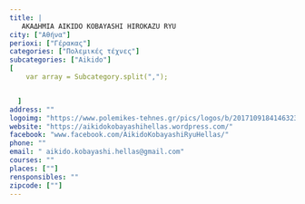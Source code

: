 ```yaml
---
title: |
   ΑΚΑΔΗΜΙΑ AIKIDO KOBAYASHI HIROKAZU RYU
city: ["Αθήνα"]
perioxi: ["Γέρακας"]
categories: ["Πολεμικές τέχνες"]
subcategories: ["Aikido"]
[  
	var array = Subcategory.split(",");


  ]
address: ""
logoimg: "https://www.polemikes-tehnes.gr/pics/logos/b/2017109184146323.png"
website: "https://aikidokobayashihellas.wordpress.com/"
facebook: "www.facebook.com/AikidoKobayashiRyuHellas/"
phone: ""
email: " aikido.kobayashi.hellas@gmail.com"
courses: ""
places: [""]
rensponsibles: ""
zipcode: [""]
---
```





